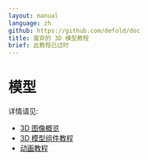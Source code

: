 ```yaml
---
layout: manual
language: zh
github: https://github.com/defold/doc
title: 废弃的 3D 模型教程
brief: 此教程已过时
---
```


# 模型

详情请见:

* [3D 图像概览](/zh/manuals/3dgraphics)
* [3D 模型组件教程](/zh/manuals/model)
* [动画教程](/zh/manuals/animation)

